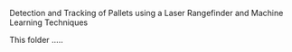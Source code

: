 Detection and Tracking of Pallets using a Laser Rangefinder and Machine Learning Techniques

This folder .....
